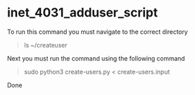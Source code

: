 # inet_4031_adduser_script

To run this command you must navigate to the correct directory

>ls ~/createuser

Next you must run the command using the following command

>sudo python3 create-users.py < create-users.input

Done
